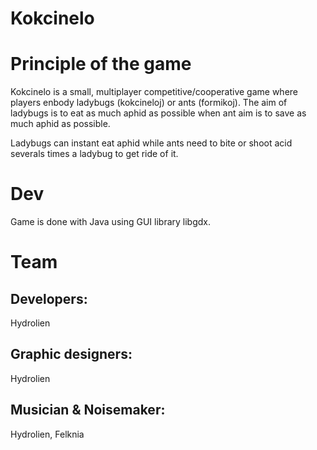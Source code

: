 # Kokcinelo

# Principle of the game
Kokcinelo is a small, multiplayer competitive/cooperative game where players enbody ladybugs (kokcineloj) or ants (formikoj).
The aim of ladybugs is to eat as much aphid as possible when ant aim is to save as much aphid as possible.

Ladybugs can instant eat aphid while ants need to bite or shoot acid severals times a ladybug to get ride of it.

# Dev
Game is done with Java using GUI library libgdx.

# Team

## Developers: 
Hydrolien

## Graphic designers: 
Hydrolien

## Musician & Noisemaker: 
Hydrolien, 
Felknia
